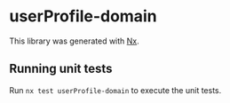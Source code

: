 # userProfile-domain

This library was generated with [Nx](https://nx.dev).

## Running unit tests

Run `nx test userProfile-domain` to execute the unit tests.
